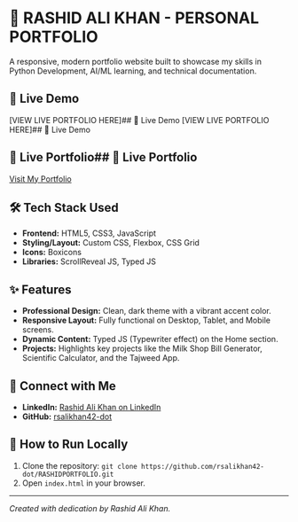 # 🌟 RASHID ALI KHAN - PERSONAL PORTFOLIO

A responsive, modern portfolio website built to showcase my skills in Python Development, AI/ML learning, and technical documentation.

## 🚀 Live Demo
[VIEW LIVE PORTFOLIO HERE]## 🚀 Live Demo
[VIEW LIVE PORTFOLIO HERE]## 🚀 Live Demo
## 🔗 Live Portfolio## 🔗 Live Portfolio
[Visit My Portfolio](https://rsalikhan42-dot.github.io/RashidPortfolio/)


## 🛠️ Tech Stack Used
* **Frontend:** HTML5, CSS3, JavaScript
* **Styling/Layout:** Custom CSS, Flexbox, CSS Grid
* **Icons:** Boxicons
* **Libraries:** ScrollReveal JS, Typed JS

## ✨ Features
* **Professional Design:** Clean, dark theme with a vibrant accent color.
* **Responsive Layout:** Fully functional on Desktop, Tablet, and Mobile screens.
* **Dynamic Content:** Typed JS (Typewriter effect) on the Home section.
* **Projects:** Highlights key projects like the Milk Shop Bill Generator, Scientific Calculator, and the Tajweed App.

## 🔗 Connect with Me
* **LinkedIn:** [Rashid Ali Khan on LinkedIn](https://www.linkedin.com/in/rashid-ali-khan-27644b390)
* **GitHub:** [rsalikhan42-dot](https://github.com/rsalikhan42-dot)

## 📝 How to Run Locally
1. Clone the repository: `git clone https://github.com/rsalikhan42-dot/RASHIDPORTFOLIO.git`
2. Open `index.html` in your browser.

---
*Created with dedication by Rashid Ali Khan.*
